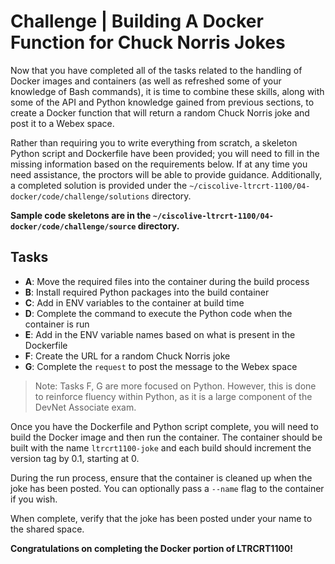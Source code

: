 # Challenge | Building A Docker Function for Chuck Norris Jokes

Now that you have completed all of the tasks related to the handling of Docker images and containers (as well as refreshed some of your knowledge of Bash commands), it is time to combine these skills, along with some of the API and Python knowledge gained from previous sections, to create a Docker function that will return a random Chuck Norris joke and post it to a Webex space.

Rather than requiring you to write everything from scratch, a skeleton Python script and Dockerfile have been provided; you will need to fill in the missing information based on the requirements below.  If at any time you need assistance, the proctors will be able to provide guidance.  Additionally, a completed solution is provided under the `~/ciscolive-ltrcrt-1100/04-docker/code/challenge/solutions` directory.

**Sample code skeletons are in the `~/ciscolive-ltrcrt-1100/04-docker/code/challenge/source` directory.**

## Tasks

- **A**: Move the required files into the container during the build process
- **B**: Install required Python packages into the build container
- **C**: Add in ENV variables to the container at build time
- **D**: Complete the command to execute the Python code when the container is run
- **E**: Add in the ENV variable names based on what is present in the Dockerfile
- **F**: Create the URL for a random Chuck Norris joke
- **G**: Complete the `request` to post the message to the Webex space

> Note: Tasks F, G are more focused on Python.  However, this is done to reinforce fluency within Python, as it is a large component of the DevNet Associate exam.

Once you have the Dockerfile and Python script complete, you will need to build the Docker image and then run the container.  The container should be built with the name `ltrcrt1100-joke` and each build should increment the version tag by 0.1, starting at 0.

During the run process, ensure that the container is cleaned up when the joke has been posted.  You can optionally pass a `--name` flag to the container if you wish.

When complete, verify that the joke has been posted under your name to the shared space.

**Congratulations on completing the Docker portion of LTRCRT1100!**